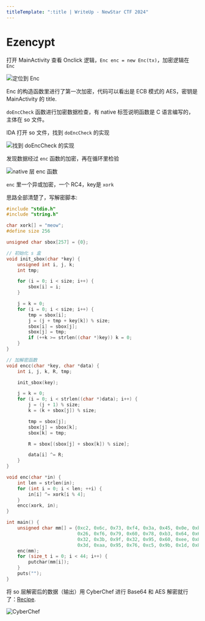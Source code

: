 ```yaml
---
titleTemplate: ":title | WriteUp - NewStar CTF 2024"
---
```


# Ezencypt

打开 MainActivity 查看 Onclick 逻辑，`Enc enc = new Enc(tx)`，加密逻辑在 `Enc`

![定位到 Enc](/assets/images/wp/2024/week2/ezencrypt_1.png)

Enc 的构造函数里进行了第一次加密，代码可以看出是 ECB 模式的 AES，密钥是 MainActivity 的 title.

`doEncCheck` 函数进行加密数据检查，有 native 标签说明函数是 C 语言编写的，主体在 so 文件。

IDA 打开 so 文件，找到 `doEncCheck` 的实现

![找到 doEncCheck 的实现](/assets/images/wp/2024/week2/ezencrypt_2.png)

发现数据经过 `enc` 函数的加密，再在循环里检验

![native 层 enc 函数](/assets/images/wp/2024/week2/ezencrypt_3.png)

`enc` 里一个异或加密，一个 RC4，key是 `xork`

思路全部清楚了，写解密脚本:

```C
#include "stdio.h"
#include "string.h"

char xork[] = "meow";
#define size 256

unsigned char sbox[257] = {0};

// 初始化 s 盒
void init_sbox(char *key) {
    unsigned int i, j, k;
    int tmp;

    for (i = 0; i < size; i++) {
        sbox[i] = i;
    }

    j = k = 0;
    for (i = 0; i < size; i++) {
        tmp = sbox[i];
        j = (j + tmp + key[k]) % size;
        sbox[i] = sbox[j];
        sbox[j] = tmp;
        if (++k >= strlen((char *)key)) k = 0;
    }
}

// 加解密函数
void encc(char *key, char *data) {
    int i, j, k, R, tmp;

    init_sbox(key);

    j = k = 0;
    for (i = 0; i < strlen((char *)data); i++) {
        j = (j + 1) % size;
        k = (k + sbox[j]) % size;

        tmp = sbox[j];
        sbox[j] = sbox[k];
        sbox[k] = tmp;

        R = sbox[(sbox[j] + sbox[k]) % size];

        data[i] ^= R;
    }
}

void enc(char *in) {
    int len = strlen(in);
    for (int i = 0; i < len; ++i) {
        in[i] ^= xork[i % 4];
    }
    encc(xork, in);
}

int main() {
    unsigned char mm[] = {0xc2, 0x6c, 0x73, 0xf4, 0x3a, 0x45, 0x0e, 0xba, 0x47, 0x81, 0x2a,
                          0x26, 0xf6, 0x79, 0x60, 0x78, 0xb3, 0x64, 0x6d, 0xdc, 0xc9, 0x04,
                          0x32, 0x3b, 0x9f, 0x32, 0x95, 0x60, 0xee, 0x82, 0x97, 0xe7, 0xca,
                          0x3d, 0xaa, 0x95, 0x76, 0xc5, 0x9b, 0x1d, 0x89, 0xdb, 0x98, 0x5d};
    enc(mm);
    for (size_t i = 0; i < 44; i++) {
        putchar(mm[i]);
    }
    puts("");
}
```

将 so 层解密后的数据<span data-desc>（输出）</span>用 CyberChef 进行 Base64 和 AES 解密就行了：[Recipe](<https://gchq.github.io/CyberChef/#recipe=From_Base64('A-Za-z0-9%2B/%3D',true,false)AES_Decrypt(%7B'option':'UTF8','string':'IamEzEncryptGame'%7D,%7B'option':'Hex','string':''%7D,'ECB','Raw','Raw',%7B'option':'Hex','string':''%7D,%7B'option':'Hex','string':''%7D)>).

![CyberChef](/assets/images/wp/2024/week2/ezencrypt_4.png)
